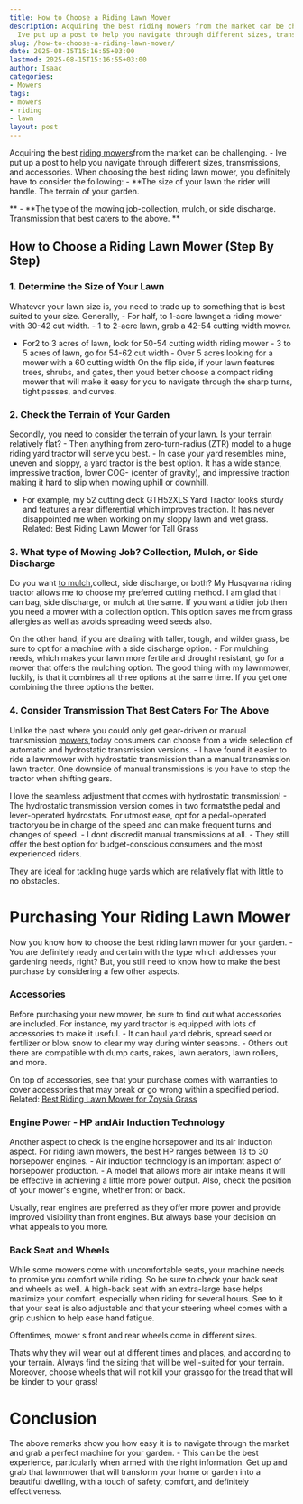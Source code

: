 ```yaml
---
title: How to Choose a Riding Lawn Mower
description: Acquiring the best riding mowers from the market can be challenging.
  Ive put up a post to help you navigate through different sizes, transmissions, and...
slug: /how-to-choose-a-riding-lawn-mower/
date: 2025-08-15T15:16:55+03:00
lastmod: 2025-08-15T15:16:55+03:00
author: Isaac
categories:
- Mowers
tags:
- mowers
- riding
- lawn
layout: post
---
```

Acquiring the best [riding mowers](https://en.wikipedia.org/wiki/Riding_mower)from the market can be challenging. - Ive put up a post to help you navigate through different sizes, transmissions, and accessories. When choosing the best riding lawn mower, you definitely have to consider the following: - **The size of your lawn the rider will handle. The terrain of your garden.

** - **The type of the mowing job-collection, mulch, or side discharge. Transmission that best caters to the above. **

##  How to Choose a Riding Lawn Mower (Step By Step)

###  1. Determine the Size of Your Lawn

Whatever your lawn size is, you need to trade up to something that is best suited to your size. Generally, - For half, to 1-acre lawnget a riding mower with 30-42 cut width. - 1 to 2-acre lawn, grab a 42-54 cutting width mower.

- For2 to 3 acres of lawn, look for 50-54 cutting width riding mower - 3 to 5 acres of lawn, go for 54-62 cut width - Over 5 acres looking for a mower with a 60 cutting width On the flip side, if your lawn features trees, shrubs, and gates, then youd better choose a compact riding mower that will make it easy for you to navigate through the sharp turns, tight passes, and curves.

###  2. Check the Terrain of Your Garden

Secondly, you need to consider the terrain of your lawn. Is your terrain relatively flat? - Then anything from zero-turn-radius (ZTR) model to a huge riding yard tractor will serve you best. - In case your yard resembles mine, uneven and sloppy, a yard tractor is the best option. It has a wide stance, impressive traction, lower COG- (center of gravity), and impressive traction making it hard to slip when mowing uphill or downhill.

- For example, my 52 cutting deck GTH52XLS Yard Tractor looks sturdy and features a rear differential which improves traction. It has never disappointed me when working on my sloppy lawn and wet grass. Related: Best Riding Lawn Mower for Tall Grass

###  3. What type of Mowing Job? Collection, Mulch, or Side Discharge

Do you want [to mulch](https://pestpolicy.com/best-lawn-mower-with-mulcher/),collect, side discharge, or both? My Husqvarna riding tractor allows me to choose my preferred cutting method. I am glad that I can bag, side discharge, or mulch at the same. If you want a tidier job then you need a mower with a collection option. This option saves me from grass allergies as well as avoids spreading weed seeds also.

On the other hand, if you are dealing with taller, tough, and wilder grass, be sure to opt for a machine with a side discharge option. - For mulching needs, which makes your lawn more fertile and drought resistant, go for a mower that offers the mulching option. The good thing with my lawnmower, luckily, is that it combines all three options at the same time. If you get one combining the three options the better.

###  4. Consider Transmission That Best Caters For The Above

Unlike the past where you could only get gear-driven or manual transmission [mowers](https://pestpolicy.com/best-lawn-mower-for-large-yard/),today consumers can choose from a wide selection of automatic and hydrostatic transmission versions. - I have found it easier to ride a lawnmower with hydrostatic transmission than a manual transmission lawn tractor. One downside of manual transmissions is you have to stop the tractor when shifting gears.

I love the seamless adjustment that comes with hydrostatic transmission! - The hydrostatic transmission version comes in two formatsthe pedal and lever-operated hydrostats. For utmost ease, opt for a pedal-operated tractoryou be in charge of the speed and can make frequent turns and changes of speed. - I dont discredit manual transmissions at all. - They still offer the best option for budget-conscious consumers and the most experienced riders.

They are ideal for tackling huge yards which are relatively flat with little to no obstacles.

# Purchasing Your Riding Lawn Mower

Now you know how to choose the best riding lawn mower for your garden. - You are definitely ready and certain with the type which addresses your gardening needs, right? But, you still need to know how to make the best purchase by considering a few other aspects.

###  Accessories

Before purchasing your new mower, be sure to find out what accessories are included. For instance, my yard tractor is equipped with lots of accessories to make it useful. - It can haul yard debris, spread seed or fertilizer or blow snow to clear my way during winter seasons. - Others out there are compatible with dump carts, rakes, lawn aerators, lawn rollers, and more.

On top of accessories, see that your purchase comes with warranties to cover accessories that may break or go wrong within a specified period. Related: [Best Riding Lawn Mower for Zoysia Grass](https://pestpolicy.com/best-riding-lawn-mower-for-zoysia-grass/)

###  Engine Power - HP andAir Induction Technology

Another aspect to check is the engine horsepower and its air induction aspect. For riding lawn mowers, the best HP ranges between 13 to 30 horsepower engines. - Air induction technology is an important aspect of horsepower production. - A model that allows more air intake means it will be effective in achieving a little more power output. Also, check the position of your mower's engine, whether front or back.

Usually, rear engines are preferred as they offer more power and provide improved visibility than front engines. But always base your decision on what appeals to you more.

###  Back Seat and Wheels

While some mowers come with uncomfortable seats, your machine needs to promise you comfort while riding. So be sure to check your back seat and wheels as well. A high-back seat with an extra-large base helps maximize your comfort, especially when riding for several hours. See to it that your seat is also adjustable and that your steering wheel comes with a grip cushion to help ease hand fatigue.

Oftentimes, mower s front and rear wheels come in different sizes.

Thats why they will wear out at different times and places, and according to your terrain. Always find the sizing that will be well-suited for your terrain. Moreover, choose wheels that will not kill your grassgo for the tread that will be kinder to your grass!

# Conclusion

The above remarks show you how easy it is to navigate through the market and grab a perfect machine for your garden. - This can be the best experience, particularly when armed with the right information. Get up and grab that lawnmower that will transform your home or garden into a beautiful dwelling, with a touch of safety, comfort, and definitely effectiveness.
